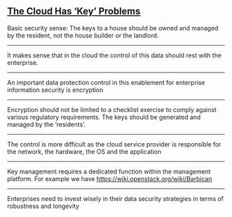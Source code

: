 [The Cloud Has ‘Key’ Problems](https://thenewstack.io/the-cloud-has-key-problems/)
----

Basic security sense: The keys to a house should be owned and managed by the resident, not the house builder or the landlord.

---

It makes sense that in the cloud the control of this data should rest with the enterprise.

---

An important data protection control in this enablement for enterprise information security is encryption

---

Encryption should not be limited to a checklist exercise to comply against various regulatory requirements. The keys should be generated and managed by the ‘residents’.

---

The control is more difficult as the cloud service provider is responsible for the network, the hardware, the OS and the application

---

Key management requires a dedicated function within the management platform. For example we have https://wiki.openstack.org/wiki/Barbican 

---

Enterprises need to invest wisely in their data security strategies in terms of robustness and longevity
